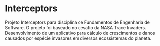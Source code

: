 # Interceptors
Projeto Interceptors para disciplina de Fundamentos de Engenharia de Software. O projeto foi baseado no desafio da NASA Trace Invaders. Desenvolvimento de um aplicativo para cálculo de crescimentos e danos causados por espécie invasores em diversos ecossistemas do planeta.
